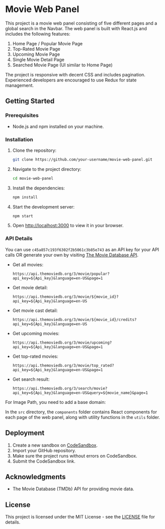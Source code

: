 # Movie Web Panel

This project is a movie web panel consisting of five different pages and a global search in the Navbar. The web panel is built with React.js and includes the following features:

1. Home Page / Popular Movie Page
2. Top-Rated Movie Page
3. Upcoming Movie Page
4. Single Movie Detail Page
5. Searched Movie Page (UI similar to Home Page)

The project is responsive with decent CSS and includes pagination. Experienced developers are encouraged to use Redux for state management.

## Getting Started

### Prerequisites

- Node.js and npm installed on your machine.

### Installation

1. Clone the repository:
    ```sh
    git clone https://github.com/your-username/movie-web-panel.git
    ```

2. Navigate to the project directory:
    ```sh
    cd movie-web-panel
    ```

3. Install the dependencies:
    ```sh
    npm install
    ```

4. Start the development server:
    ```sh
    npm start
    ```

5. Open [http://localhost:3000](http://localhost:3000) to view it in your browser.

### API Details

You can use `c45a857c193f6302f2b5061c3b85e743` as an API key for your API calls OR generate your own by visiting [The Movie Database API](https://www.themoviedb.org/documentation/api).

- Get all movies:
    ```
    https://api.themoviedb.org/3/movie/popular?api_key=${Api_key}&language=en-US&page=1
    ```

- Get movie detail:
    ```
    https://api.themoviedb.org/3/movie/${movie_id}?api_key=${Api_key}&language=en-US
    ```

- Get movie cast detail:
    ```
    https://api.themoviedb.org/3/movie/${movie_id}/credits?api_key=${Api_key}&language=en-US
    ```

- Get upcoming movies:
    ```
    https://api.themoviedb.org/3/movie/upcoming?api_key=${Api_key}&language=en-US&page=1
    ```

- Get top-rated movies:
    ```
    https://api.themoviedb.org/3/movie/top_rated?api_key=${Api_key}&language=en-US&page=1
    ```

- Get search result:
    ```
    https://api.themoviedb.org/3/search/movie?api_key=${Api_key}&language=en-US&query=${movie_name}&page=1
    ```

For Image Path, you need to add a base domain:

In the `src` directory, the `components` folder contains React components for each page of the web panel, along with utility functions in the `utils` folder.

## Deployment

1. Create a new sandbox on [CodeSandbox](https://codesandbox.io/).
2. Import your GitHub repository.
3. Make sure the project runs without errors on CodeSandbox.
4. Submit the CodeSandbox link.

## Acknowledgments

- The Movie Database (TMDb) API for providing movie data.

## License

This project is licensed under the MIT License - see the [LICENSE](LICENSE) file for details.
